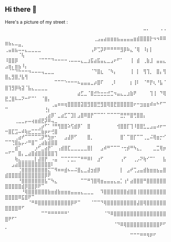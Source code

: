 ## Hi there 👋

Here's a picture of my street :
⠀⠀⠀⠀⠀⠀⠀⠀⠀⠀⠀⠀⠀⠀⠀⠀⠀⠀⠀⠀⠀⠀⠀⠀⠀⠀⠀⠀⠀⠀⠀⠀⠀⠀⠀⠀⠀⠀⠀⠀⠀⠀⣀⡀⠀⠀⠀⢀⢀⠀⠀⠀⠀⠀⠀⠀⠀⠀⠀⠀⠀⠀⠀⠀⠀
⠀⠀⠀⠀⠀⠀⠀⠀⠀⠀⠀⠀⠀⠀⠀⠀⠀⠀⠀⠀⠀⠀⠀⠀⠀⠀⠀⢀⣠⣤⣴⣶⣶⣶⣦⣤⣤⣤⣤⣶⣾⣿⣿⣿⡗⠲⠲⠿⠿⠿⠷⠦⠤⣤⡀⠀⠀⠀⠀⠀⠀⠀⠀⠀⠀
⢀⣤⣶⣦⠤⠤⣄⣀⣀⣀⣀⠀⠀⠀⠀⠀⠀⠀⠀⠀⠀⠀⠀⠀⠀⠀⢠⠟⢉⡽⠟⠛⠛⠛⠛⣻⡿⠷⣄⠈⢿⠀⠸⡆⡇⠀⠀⠀⠀⠀⠀⠀⠀⠈⢧⠀⠀⠀⠀⠀⠀⠀⠀⠀⠀
⠸⣿⣿⡿⠀⠀⠀⠀⠀⠀⠈⠉⠉⠉⠙⠒⠒⠒⠒⠠⠤⠤⠤⣄⣀⣰⣯⣴⣯⣤⣄⣀⣠⠖⠋⠁⠀⠀⢸⠀⣾⠀⢀⣷⣸⠀⣤⣤⣄⣠⣶⡄⣶⣦⠸⡄⠀⠀⠀⠀⠀⠀⠀⠀⠀
⠀⠈⠉⠙⠓⠒⠒⠲⠤⠤⠤⢤⣀⣀⣀⠀⠀⠀⠀⠀⠀⠀⠀⠀⠀⠀⠈⠙⣿⣆⠀⠈⠳⡄⠀⠀⠀⠀⢸⠀⡇⠀⢻⢹⡀⠀⣿⡄⢻⣿⣄⣻⣿⡘⣧⢻⠀⠀⠀⠀⠀⠀⠀⠀⠀
⠀⠀⠀⠀⠀⠀⠀⠀⠀⠀⠀⠀⠀⠀⠀⠉⠉⠉⠑⠒⠒⠒⠦⣤⣤⣤⣀⡴⣿⠏⠀⠀⢀⠇⠀⠀⠀⠀⡆⢸⠇⠀⠈⠛⡟⢆⠘⣧⠈⣿⢹⣻⡿⢷⣽⠈⣧⣄⣀⣀⣀⣀⠀⠀⠀
⠀⠀⠀⠀⠀⠀⠀⠀⠀⠀⠀⠀⠀⠀⠀⠀⠀⠀⠀⠀⠀⠀⣴⣋⣀⠈⣿⣚⣓⣒⣒⣚⣉⠲⣤⣄⣀⣰⣷⠟⠀⠀⠀⠀⢹⢸⠀⠙⢿⣟⣈⣿⠧⠤⠝⠒⠋⠉⠁⠀⠈⣿⡄⠀⠀
⠀⠀⠀⠀⠀⠀⠀⠀⠀⠀⠀⠀⠀⠀⢀⣤⠶⠶⢶⣿⣿⣿⣿⣽⣿⣻⣿⣿⣛⣻⣿⢿⣿⣟⣿⣿⣿⣿⣿⠖⠒⣲⣶⣶⠾⠶⠓⠋⠉⠉⠀⠀⠀⠀⠀⠀⠀⠀⠀⠀⠀⢘⡆⠀⠀
⠀⠀⠀⠀⠀⠀⠀⠀⠀⠀⠀⠀⢀⣴⡿⠁⣀⣴⣋⠉⣹⡇⣠⣿⠿⣿⡟⠉⠉⠉⠁⠉⠉⠉⠉⣛⡛⠛⣿⢛⣿⣿⡄⠀⠀⠀⠀⠀⠀⠀⠀⠀⢀⣀⣀⡤⠤⢴⣶⣾⣟⡽⠿⢤⣀
⠀⠀⠀⠀⠀⠀⠀⠀⠀⠀⢀⡴⠋⠁⠘⠛⢻⣿⣿⠵⢫⣾⡿⠁⠀⣿⠀⠀⠀⠀⠀⠀⠀⠀⢺⣿⣿⡏⢹⠸⣿⣿⣃⣀⣠⣤⠴⠖⠒⠒⣿⣏⣩⠤⠾⢷⣖⣉⣉⣉⣷⡶⠖⢚⣿
⠀⠀⠀⢀⣴⠞⠉⠉⠉⠉⢉⡽⠛⣳⡶⠂⠀⠀⣠⣼⡿⠋⠀⠀⠀⣿⡀⠀⠀⠀⠀⠀⠀⠀⠀⣿⠁⠉⣿⡏⠉⠉⢀⣀⠬⢿⣶⡒⠊⠉⠉⢙⣿⣦⡤⠔⠛⣿⠉⢀⣴⣷⣾⣿⣿
⠀⠀⠀⣾⠁⠀⠀⠀⠀⡰⠋⣀⣴⡟⠁⠀⢠⣾⣿⣏⣀⣀⣀⣀⣀⣿⡇⠀⠀⣠⠾⠛⠉⠉⠉⠐⢒⡾⠛⠳⣄⡀⠀⠀⠀⣀⣉⢿⡶⠒⠋⠉⠀⣿⡄⣀⣴⣿⣾⣿⣿⣿⣿⣿⢹
⠀⠀⠀⢷⣄⣀⣀⣀⣀⡇⣼⣿⡟⠀⠠⣤⠀⠉⠉⡉⣉⡉⠉⠛⠛⠿⠇⠀⣰⠋⠀⠀⠀⠀⠀⢠⠋⠀⠀⢀⡠⠝⢷⠊⠉⠁⠀⠀⣧⠀⠀⣠⣴⣿⣿⣿⣿⣿⣿⣿⣿⣿⣿⠇⠀
⠀⠀⠀⠀⢈⣿⣿⣿⣿⣿⣿⣿⣿⣍⠉⠻⠶⠶⣾⠦⠤⠬⣿⣄⣀⣼⣲⣾⡿⠀⠀⠀⠀⠀⠀⡇⠀⣠⠞⢉⣠⣤⣾⣷⣶⣶⣦⣤⣿⣾⣿⣿⣿⣿⣿⣿⣿⣿⣿⣿⣿⡿⠟⠀⠀
⠀⠀⠀⠀⠘⣿⣿⣿⣿⣿⣿⣿⣧⠉⠳⣄⠀⠀⠀⠀⠀⠀⠀⠉⠉⠛⢹⣿⢿⣶⣤⣤⣤⣄⣤⡁⢰⠃⣴⣿⣿⣿⠛⣿⣿⣿⣿⣿⣿⣿⣿⣿⣿⣿⣾⡿⣿⣿⡿⠟⠉⠀⠀⠀⠀
⠀⠀⠀⠀⠀⠘⢿⣿⣿⣿⣿⣿⣿⣷⣶⣾⣷⣶⣶⣶⣤⣤⣤⣄⣀⣀⣀⠀⠀⠹⣿⣿⣿⣿⣿⣿⣿⣾⣿⣿⢸⣿⣿⣿⣿⣿⣿⣿⣿⣿⣿⣿⣿⠿⣯⣿⠟⠉⠀⠀⠀⠀⠀⠀⠀
⠀⠀⠀⠀⠀⠀⠀⠈⠛⠿⣿⣿⣿⣿⣿⣿⣿⣿⣿⣿⡿⠟⠉⠀⠀⠀⠈⠉⠉⠙⢿⣿⣿⣿⣿⣿⣿⣿⣿⣿⣼⣿⢿⣿⣿⣿⣿⣿⣿⣿⣿⣿⣿⠿⠋⠀⠀⠀⠀⠀⠀⠀⠀⠀⠀
⠀⠀⠀⠀⠀⠀⠀⠀⠀⠀⠀⠉⠉⠛⠛⠛⠛⠛⠛⠁⠀⠀⠀⠀⠀⠀⠀⠀⠀⠀⠈⠙⠿⣿⣿⣿⣿⣿⣿⣿⣿⣿⣿⣿⣿⣿⣿⣿⣿⣿⠟⠋⠁⠀⠀⠀⠀⠀⠀⠀⠀⠀⠀⠀⠀
⠀⠀⠀⠀⠀⠀⠀⠀⠀⠀⠀⠀⠀⠀⠀⠀⠀⠀⠀⠀⠀⠀⠀⠀⠀⠀⠀⠀⠀⠀⠀⠀⠀⠈⠙⠿⢿⣿⣿⣿⣿⣿⣿⣿⣿⣿⣿⠟⠋⠁⠀⠀⠀⠀⠀⠀⠀⠀⠀⠀⠀⠀⠀⠀⠀
⠀⠀⠀⠀⠀⠀⠀⠀⠀⠀⠀⠀⠀⠀⠀⠀⠀⠀⠀⠀⠀⠀⠀⠀⠀⠀⠀⠀⠀⠀⠀⠀⠀⠀⠀⠀⠀⠀⠉⠉⠉⠛⠛⠻⠟⠋⠀⠀⠀⠀⠀⠀⠀⠀⠀⠀⠀⠀⠀⠀⠀⠀⠀⠀⠀
<!--
**RumanOfficial/RumanOfficial** is a ✨ _special_ ✨ repository because its `README.md` (this file) appears on your GitHub profile.

Here are some ideas to get you started:

- 🔭 I’m currently working on ...
- 🌱 I’m currently learning ...
- 👯 I’m looking to collaborate on ...
- 🤔 I’m looking for help with ...
- 💬 Ask me about ...
- 📫 How to reach me: ...
- 😄 Pronouns: ...
- ⚡ Fun fact: ...
-->
